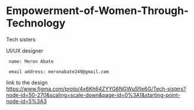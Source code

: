 # Empowerment-of-Women-Through-Technology

Tech sisters

UI/UX designer

     name: Meron Abate

     email address: meronabate249@gmail.com

link to the design
https://www.figma.com/proto/4x6Kh64ZYYG6NGWuSfle6G/Tech-sisters?node-id=50-270&scaling=scale-down&page-id=0%3A1&starting-point-node-id=5%3A3


